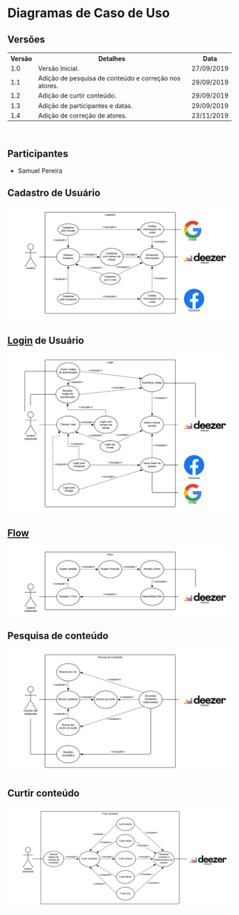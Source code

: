 # Diagramas de Caso de Uso
<div class="line"></div>

## Versões

<table class="versions">
	<tr>
		<th class="version_header">Versão</th>
		<th>Detalhes</th>
		<th>Data</th>
	</tr>
	<tr>
		<td>1.0</td>
		<td>Versão Inicial.</td>
		<td>27/09/2019</td>
	</tr>
	<tr>
		<td>1.1</td>
		<td>Adição de pesquisa de conteúdo e correção nos atores.</td>
		<td>29/09/2019</td>
	</tr>
	<tr>
		<td>1.2</td>
		<td>Adição de curtir conteúdo.</td>
		<td>29/09/2019</td>
	</tr>
	<tr>
		<td>1.3</td>
		<td>Adição de participantes e datas.</td>
		<td>29/09/2019</td>
	</tr>
	<tr>
		<td>1.4</td>
		<td>Adição de correção de atores.</td>
		<td>23/11/2019</td>
	</tr>
</table> 
<br>

## Participantes
- Samuel Pereira

## Cadastro de Usuário

<img src="../../assets/images/uso_cadastro.png">

## [Login](/modelagem/lexico#login) de Usuário

<img src="../../assets/images/uso_login.png">

## [Flow](/modelagem/lexico#flow)

<img src="../../assets/images/uso_flow.png">

## Pesquisa de conteúdo

<img src="../../assets/images/uso_pesquisa.png">

## Curtir conteúdo

<img src="../../assets/images/uso_curtir.png">
